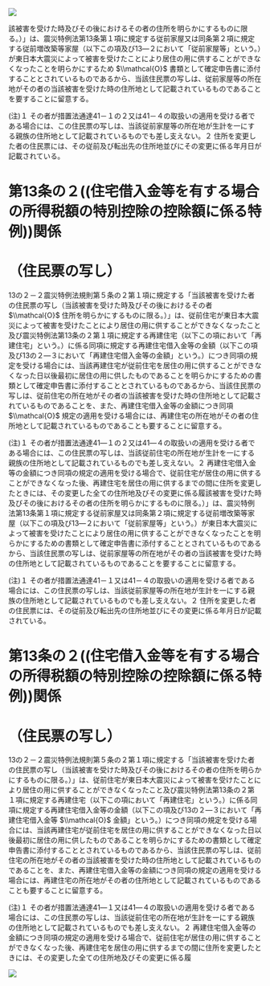 ![](https://www.nta.go.jp/tmp/7ee52cc7-6e0d-40d5-9d2e-cfcd6d4c09df/images/ebbfba006173dd72361256d1ca80b3a234c04e7ded8a0cc00a9fe59613db2218.jpg)

該被害を受けた時及びその後におけるその者の住所を明らかにするものに限る。）」は、震災特例法第13条第１項に規定する従前家屋又は同条第２項に規定する従前増改築等家屋（以下この項及び13―２において「従前家屋等」という。）が東日本大震災によって被害を受けたことにより居住の用に供することができなくなったことを明らかにするため $\\mathcal{O}$ 書類として確定申告書に添付することとされているものであるから、当該住民票の写しは、従前家屋等の所在地がその者の当該被害を受けた時の住所地として記載されているものであることを要することに留意する。

(注)１ その者が措置法通達41－１の２又は41－４の取扱いの適用を受ける者である場合には、この住民票の写しは、当該従前家屋等の所在地が生計を一にする親族の住所地として記載されているものでも差し支えない。２ 住所を変更した者の住民票には、その従前及び転出先の住所地並びにその変更に係る年月日が記載されている。

# 第13条の２((住宅借入金等を有する場合の所得税額の特別控除の控除額に係る特例))関係

# （住民票の写し）

13の２－２震災特例法規則第５条の２第１項に規定する「当該被害を受けた者の住民票の写し（当該被害を受けた時及びその後におけるその者 $\\mathcal{O}$ 住所を明らかにするものに限る。）」は、従前住宅が東日本大震災によって被害を受けたことにより居住の用に供することができなくなったこと及び震災特例法第13条の２第１項に規定する再建住宅（以下この項において「再建住宅」という。）に係る同項に規定する再建住宅借入金等の金額（以下この項及び13の２―３において「再建住宅借入金等の金額」という。）につき同項の規定を受ける場合には、当該再建住宅が従前住宅を居住の用に供することができなくなった日以後最初に居住の用に供したものであることを明らかにするための書類として確定申告書に添付することとされているものであるから、当該住民票の写しは、従前住宅の所在地がその者の当該被害を受けた時の住所地として記載されているものであることを、また、再建住宅借入金等の金額につき同項 $\\mathcal{O}$ 規定の適用を受ける場合には、再建住宅の所在地がその者の住所地として記載されているものであることも要することに留意する。

(注)１ その者が措置法通達41―１の２又は41―４の取扱いの適用を受ける者である場合には、この住民票の写しは、当該従前住宅の所在地が生計を一にする親族の住所地として記載されているものでも差し支えない。２ 再建住宅借入金等の金額につき同項の規定の適用を受ける場合で、従前住宅が居住の用に供することができなくなった後、再建住宅を居住の用に供するまでの間に住所を変更したときには、その変更した全ての住所地及びその変更に係る履該被害を受けた時及びその後におけるその者の住所を明らかにするものに限る。）」は、震災特例法第13条第１項に規定する従前家屋又は同条第２項に規定する従前増改築等家屋（以下この項及び13―２において「従前家屋等」という。）が東日本大震災によって被害を受けたことにより居住の用に供することができなくなったことを明らかにするための書類として確定申告書に添付することとされているものであるから、当該住民票の写しは、従前家屋等の所在地がその者の当該被害を受けた時の住所地として記載されているものであることを要することに留意する。

(注)１ その者が措置法通達41－１又は41－４の取扱いの適用を受ける者である場合には、この住民票の写しは、当該従前家屋等の所在地が生計を一にする親族の住所地として記載されているものでも差し支えない。２ 住所を変更した者の住民票には、その従前及び転出先の住所地並びにその変更に係る年月日が記載されている。

# 第13条の２((住宅借入金等を有する場合の所得税額の特別控除の控除額に係る特例))関係

# （住民票の写し）

13の２－２震災特例法規則第５条の２第１項に規定する「当該被害を受けた者の住民票の写し（当該被害を受けた時及びその後におけるその者の住所を明らかにするものに限る。）」は、従前住宅が東日本大震災によって被害を受けたことにより居住の用に供することができなくなったこと及び震災特例法第13条の２第１項に規定する再建住宅（以下この項において「再建住宅」という。）に係る同項に規定する再建住宅借入金等の金額（以下この項及び13の２―３において「再建住宅借入金等 $\\mathcal{O}$ 金額」という。）につき同項の規定を受ける場合には、当該再建住宅が従前住宅を居住の用に供することができなくなった日以後最初に居住の用に供したものであることを明らかにするための書類として確定申告書に添付することとされているものであるから、当該住民票の写しは、従前住宅の所在地がその者の当該被害を受けた時の住所地として記載されているものであることを、また、再建住宅借入金等の金額につき同項の規定の適用を受ける場合には、再建住宅の所在地がその者の住所地として記載されているものであることも要することに留意する。

(注)１ その者が措置法通達41―１又は41―４の取扱いの適用を受ける者である場合には、この住民票の写しは、当該従前住宅の所在地が生計を一にする親族の住所地として記載されているものでも差し支えない。２ 再建住宅借入金等の金額につき同項の規定の適用を受ける場合で、従前住宅が居住の用に供することができなくなった後、再建住宅を居住の用に供するまでの間に住所を変更したときには、その変更した全ての住所地及びその変更に係る履

![](https://www.nta.go.jp/tmp/7ee52cc7-6e0d-40d5-9d2e-cfcd6d4c09df/images/50f39c964d41388d34e4d6505c19a70fd6fb3915143d711c64b73ff74b565f53.jpg)
